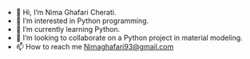 - 👋 Hi, I’m Nima Ghafari Cherati.
- 👀 I’m interested in Python programming.
- 🌱 I’m currently learning Python.
- 💞️ I’m looking to collaborate on a Python project in material modeling.
- 📫 How to reach me Nimaghafari93@gmail.com

<!---
Nima8114/Nima8114 is a ✨ special ✨ repository because its `README.md` (this file) appears on your GitHub profile.
You can click the Preview link to take a look at your changes.
--->
